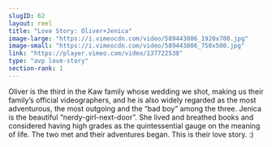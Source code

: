 ```yaml
---
slugID: 62 
layout: reel
title: "Love Story: Oliver+Jenica"
image-large: "https://i.vimeocdn.com/video/589443806_1920x700.jpg"
image-small: "https://i.vimeocdn.com/video/589443806_750x500.jpg"
link: "https://player.vimeo.com/video/137722538"
type: "avp love-story"
section-rank: 1
---
```

Oliver is the third in the Kaw family whose wedding we shot, making us their family’s official videographers, and he is also widely regarded as the most adventurous, the most outgoing and the “bad boy” among the three.
Jenica is the beautiful “nerdy-girl-next-door”. She lived and breathed books and considered having high grades as the quintessential gauge on the meaning of life.
The two met and their adventures began.
This is their love story. :)
